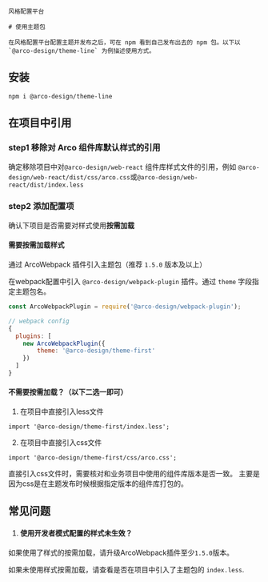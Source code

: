 `````
风格配置平台

# 使用主题包

在风格配置平台配置主题并发布之后，可在 npm 看到自己发布出去的 npm 包。以下以 `@arco-design/theme-line` 为例描述使用方式。
`````

## 安装

```
npm i @arco-design/theme-line
```

## 在项目中引用

### step1 移除对 Arco 组件库默认样式的引用

确定移除项目中对`@arco-design/web-react` 组件库样式文件的引用，例如 `@arco-design/web-react/dist/css/arco.css`或`@arco-design/web-react/dist/index.less`

### step2 添加配置项

确认下项目是否需要对样式使用**按需加载**

#### 需要按需加载样式

通过 ArcoWebpack 插件引入主题包（推荐 `1.5.0` 版本及以上）

在webpack配置中引入 `@arco-design/webpack-plugin` 插件。通过 `theme` 字段指定主题包名。

```js
const ArcoWebpackPlugin = require('@arco-design/webpack-plugin');

// webpack config
{
  plugins: [
    new ArcoWebpackPlugin({
        theme: '@arco-design/theme-first'
    })
  ]
}
```

#### 不需要按需加载？（以下二选一即可）

1.  在项目中直接引入less文件

`import '@arco-design/theme-first/index.less';`

2.  在项目中直接引入css文件

`import '@arco-design/theme-first/css/arco.css';`

直接引入css文件时，需要核对和业务项目中使用的组件库版本是否一致。 主要是因为css是在主题发布时候根据指定版本的组件库打包的。

## 常见问题

1. #### 使用开发者模式配置的样式未生效？

如果使用了样式的按需加载，请升级ArcoWebpack插件至少`1.5.0`版本。

如果未使用样式按需加载，请查看是否在项目中引入了主题包的 `index.less`.
